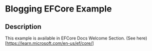 # Blogging EFCore Example

## Description
This example is available in EFCore Docs Welcome Section. (See here)[https://learn.microsoft.com/en-us/ef/core/]
